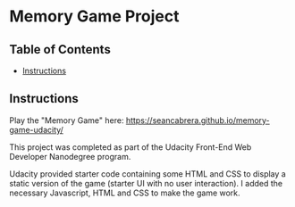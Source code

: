 # Memory Game Project

## Table of Contents

* [Instructions](#instructions)

## Instructions

Play the "Memory Game" here:
https://seancabrera.github.io/memory-game-udacity/

This project was completed as part of the Udacity Front-End Web Developer Nanodegree program.

Udacity provided starter code containing some HTML and CSS to display a static version of the game (starter UI with no user interaction). I added the necessary Javascript, HTML and CSS to make the game work.

